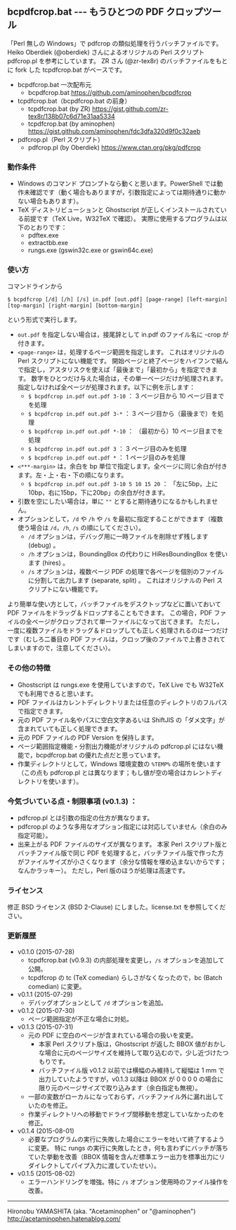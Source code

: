 ## bcpdfcrop.bat --- もうひとつの PDF クロップツール

「Perl 無しの Windows」で pdfcrop の類似処理を行うバッチファイルです。
Heiko Oberdiek (@oberdiek) さんによるオリジナルの Perl スクリプト pdfcrop.pl を参考にしています。
ZR さん (@zr-tex8r) のバッチファイルをもとに fork した tcpdfcrop.bat がベースです。

- bcpdfcrop.bat 一次配布元
    - bcpdfcrop.bat https://github.com/aminophen/bcpdfcrop
- tcpdfcrop.bat（bcpdfcrop.bat の前身）
    - tcpdfcrop.bat (by ZR) https://gist.github.com/zr-tex8r/138b07c6d71e31aa5334
    - tcpdfcrop.bat (by aminophen) https://gist.github.com/aminophen/fdc3dfa320d9f0c32aeb
- pdfcrop.pl（Perl スクリプト）
    - pdfcrop.pl (by Oberdiek) https://www.ctan.org/pkg/pdfcrop

### 動作条件

- Windows のコマンド プロンプトなら動くと思います。PowerShell では動作未確認です（動く場合もありますが，引数指定によっては期待通りに動かない場合もあります）。
- TeX ディストリビューションと Ghostscript が正しくインストールされている前提です（TeX Live，W32TeX で確認）。
  実際に使用するプログラムは以下のとおりです：
    - pdftex.exe
    - extractbb.exe
    - rungs.exe (gswin32c.exe or gswin64c.exe)

### 使い方

コマンドラインから

~~~~
$ bcpdfcrop [/d] [/h] [/s] in.pdf [out.pdf] [page-range] [left-margin] [top-margin] [right-margin] [bottom-margin]
~~~~

という形式で実行します。

- `out.pdf` を指定しない場合は，接尾辞として in.pdf のファイル名に -crop が付きます。
- `<page-range>` は，処理するページ範囲を指定します。
  これはオリジナルの Perl スクリプトにない機能です。
  開始ページと終了ページをハイフンで結んで指定し，アスタリスクを使えば「最後まで」「最初から」を指定できます。
  数字をひとつだけ与えた場合は，その単一ページだけが処理されます。
  指定しなければ全ページが処理されます。以下に例を示します：
    - `$ bcpdfcrop in.pdf out.pdf 3-10` ： 3 ページ目から 10 ページ目までを処理
    - `$ bcpdfcrop in.pdf out.pdf 3-*` ： 3 ページ目から（最後まで）を処理
    - `$ bcpdfcrop in.pdf out.pdf *-10`  ： （最初から）10 ページ目までを処理
    - `$ bcpdfcrop in.pdf out.pdf 3` ： 3 ページ目のみを処理
    - `$ bcpdfcrop in.pdf out.pdf *` ： 1 ページ目のみを処理
- `<***-margin>` は，余白を bp 単位で指定します。全ページに同じ余白が付きます。左・上・右・下の順になります。
    - `$ bcpdfcrop in.pdf out.pdf 3-10 5 10 15 20` ： 「左に5bp，上に10bp，右に15bp，下に20bp」の余白が付きます。
- 引数を空にしたい場合は，単に `""` とすると期待通りになるかもしれません。
- オプションとして，`/d` や `/h` や `/s` を最初に指定することができます（複数使う場合は `/d`，`/h`, `/s` の順にしてください）。
    - `/d` オプションは，デバッグ用に一時ファイルを削除せず残します (debug) 。
    - `/h` オプションは，BoundingBox の代わりに HiResBoundingBox を使います (hires) 。
    - `/s` オプションは，複数ページ PDF の処理で各ページを個別のファイルに分割して出力します (separate, split) 。
      これはオリジナルの Perl スクリプトにない機能です。

より簡単な使い方として，バッチファイルをデスクトップなどに置いておいて PDF ファイルをドラッグ＆ドロップすることもできます。
この場合，PDF ファイルの全ページがクロップされて単一ファイルになって出てきます。
ただし，一度に複数ファイルをドラッグ＆ドロップしても正しく処理されるのは一つだけです（むしろ二番目の PDF ファイルは，クロップ後のファイルで上書きされてしまいますので，注意してください）。

### その他の特徴

- Ghostscript は rungs.exe を使用していますので，TeX Live でも W32TeX でも利用できると思います。
- PDF ファイルはカレントディレクトリまたは任意のディレクトリのフルパスで指定できます。
- 元の PDF ファイル名やパスに空白文字あるいは ShiftJIS の「ダメ文字」が含まれていても正しく処理できます。
- 元の PDF ファイルの PDF Version を保持します。
- ページ範囲指定機能・分割出力機能がオリジナルの pdfcrop.pl にはない機能で，bcpdfcrop.bat の優れた点だと思っています。
- 作業ディレクトリとして，Windows 環境変数の `%TEMP%` の場所を使います（この点も pdfcrop.pl とは異なります；もし値が空の場合はカレントディレクトリを使います）。

### 今気づいている点・制限事項 (v0.1.3) ：

- pdfcrop.pl とは引数の指定の仕方が異なります。
- pdfcrop.pl のような多用なオプション指定には対応していません（余白のみ指定可能）。
- 出来上がる PDF ファイルのサイズが異なります。
  本家 Perl スクリプト版とバッチファイル版で同じ PDF を処理すると，バッチファイル版で作った方がファイルサイズが小さくなります（余分な情報を埋め込まないからです；なんかラッキー）。
  ただし，Perl 版のほうが処理は高速です。

### ライセンス

修正 BSD ライセンス (BSD 2-Clause) にしました。license.txt を参照してください。

### 更新履歴

- v0.1.0 (2015-07-28)
    - tcpdfcrop.bat (v0.9.3) の内部処理を変更し，`/s` オプションを追加して公開。
    - tcpdfcrop の tc (TeX comedian) らしさがなくなったので，bc (Batch comedian) に変更。
- v0.1.1 (2015-07-29)
    - デバッグオプションとして `/d` オプションを追加。
- v0.1.2 (2015-07-30)
    - ページ範囲指定が不正な場合に対処。
- v0.1.3 (2015-07-31)
    - 元の PDF に空白のページが含まれている場合の扱いを変更。
        - 本家 Perl スクリプト版は，Ghostscript が返した BBOX 値がおかしな場合に元のページサイズを維持して取り込むので，少し近づけたつもりです。
        - バッチファイル版 v0.1.2 以前では横幅のみ維持して縦幅は 1 mm で出力していたようですが，v0.1.3 以降は BBOX が 0 0 0 0 の場合に限り元のページサイズで取り込みます（余白指定も無視）。
    - 一部の変数がローカルになっておらず，バッチファイル外に漏れ出していたのを修正。
    - 作業ディレクトリへの移動でドライブ間移動を想定していなかったのを修正。
- v0.1.4 (2015-08-01)
    - 必要なプログラムの実行に失敗した場合にエラーを吐いて終了するように変更。
      特に rungs の実行に失敗したとき，何も言わずにバッチが落ちていた挙動を改善（BBOX 情報を含んだ標準エラー出力を標準出力にリダイレクトしてパイプ入力に渡していたせい）。
- v0.1.5 (2015-08-02)
    - エラーハンドリングを増強。特に `/s` オプション使用時のファイル操作を改善。

--------------------
Hironobu YAMASHITA (aka. "Acetaminophen" or "@aminophen")
http://acetaminophen.hatenablog.com/
